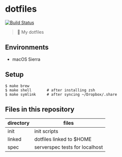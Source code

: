 dotfiles
====
[![Build Status](https://travis-ci.org/kojole/dotfiles.svg?branch=master)](https://travis-ci.org/kojole/dotfiles)

> :wrench: My dotfiles


Environments
----
- macOS Sierra


Setup
----
```console
$ make brew
$ make shell       # after installing zsh
$ make symlink     # after syncing ~/Dropbox/.share
```


Files in this repository
----
| directory | files |
| --- | ----- |
| init | init scripts |
| linked | dotfiles linked to $HOME |
| spec | serverspec tests for localhost |
